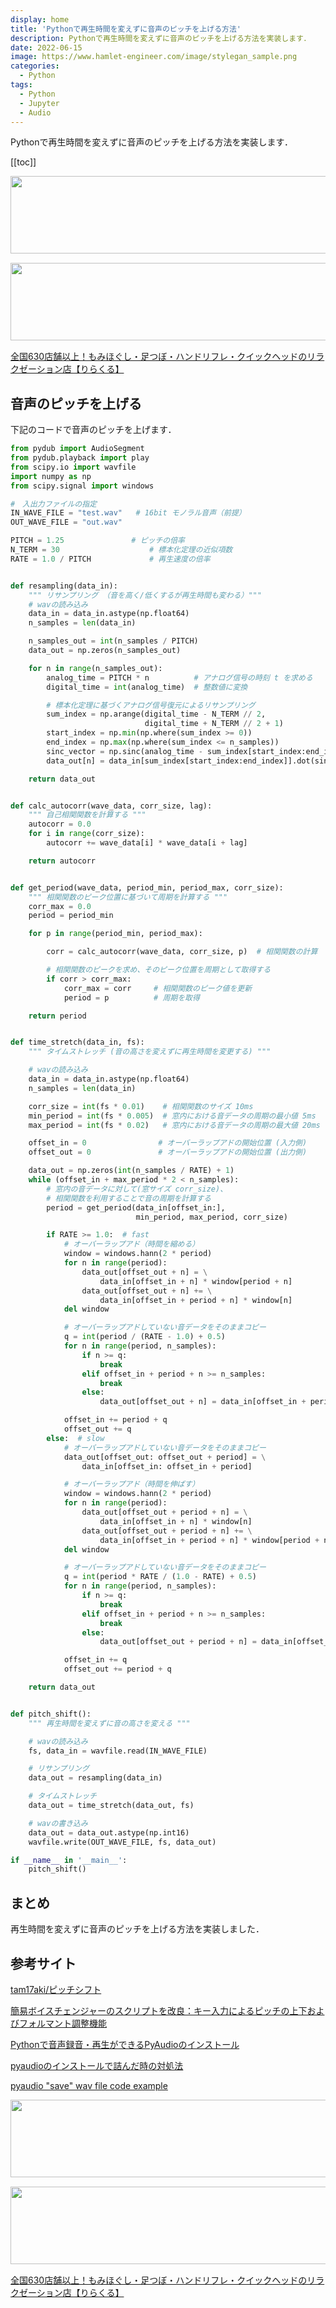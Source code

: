 ```yaml
---
display: home
title: 'Pythonで再生時間を変えずに音声のピッチを上げる方法'
description: Pythonで再生時間を変えずに音声のピッチを上げる方法を実装します．
date: 2022-06-15
image: https://www.hamlet-engineer.com/image/stylegan_sample.png
categories: 
  - Python
tags:
  - Python
  - Jupyter
  - Audio
---
```


<!-- https://www.hamlet-engineer.com -->
Pythonで再生時間を変えずに音声のピッチを上げる方法を実装します．

<!-- more -->

<ClientOnly>
  <CallInArticleAdsense />
</ClientOnly>

[[toc]]

<!-- お名前.com -->
<a href="https://px.a8.net/svt/ejp?a8mat=3HBXCY+4DRW36+50+2HM5Z5" rel="nofollow"><img border="0" width="1000" height="124" alt="" src="https://www27.a8.net/svt/bgt?aid=210508450265&wid=001&eno=01&mid=s00000000018015052000&mc=1"></a><img border="0" width="1" height="1" src="https://www10.a8.net/0.gif?a8mat=3HBXCY+4DRW36+50+2HM5Z5" alt="">

<!-- エックスサーバー株式会社 -->
<a href="https://px.a8.net/svt/ejp?a8mat=3HIN6N+3YAMCY+CO4+6BMG1" rel="nofollow"><img border="0" width="1000" height="124" alt="" src="https://www23.a8.net/svt/bgt?aid=210821855239&wid=001&eno=01&mid=s00000001642001062000&mc=1"></a><img border="0" width="1" height="1" src="https://www17.a8.net/0.gif?a8mat=3HIN6N+3YAMCY+CO4+6BMG1" alt="">

<!-- りらくる -->
<a href="https://px.a8.net/svt/ejp?a8mat=3HIN6N+7FBNEA+4AQ0+5YJRM" rel="nofollow">全国630店舗以上！もみほぐし・足つぼ・ハンドリフレ・クイックヘッドのリラクゼーション店【りらくる】</a><img border="0" width="1" height="1" src="https://www15.a8.net/0.gif?a8mat=3HIN6N+7FBNEA+4AQ0+5YJRM" alt="">


## 音声のピッチを上げる
下記のコードで音声のピッチを上げます．

```python
from pydub import AudioSegment
from pydub.playback import play
from scipy.io import wavfile
import numpy as np
from scipy.signal import windows

#　入出力ファイルの指定
IN_WAVE_FILE = "test.wav"   # 16bit モノラル音声（前提）
OUT_WAVE_FILE = "out.wav"

PITCH = 1.25               # ピッチの倍率
N_TERM = 30                    # 標本化定理の近似項数
RATE = 1.0 / PITCH             # 再生速度の倍率


def resampling(data_in):
    """ リサンプリング （音を高く/低くするが再生時間も変わる）"""
    # wavの読み込み
    data_in = data_in.astype(np.float64)
    n_samples = len(data_in)

    n_samples_out = int(n_samples / PITCH)
    data_out = np.zeros(n_samples_out)

    for n in range(n_samples_out):
        analog_time = PITCH * n          # アナログ信号の時刻 t を求める
        digital_time = int(analog_time)  # 整数値に変換

        # 標本化定理に基づくアナログ信号復元によるリサンプリング
        sum_index = np.arange(digital_time - N_TERM // 2,
                              digital_time + N_TERM // 2 + 1)
        start_index = np.min(np.where(sum_index >= 0))
        end_index = np.max(np.where(sum_index <= n_samples))
        sinc_vector = np.sinc(analog_time - sum_index[start_index:end_index])
        data_out[n] = data_in[sum_index[start_index:end_index]].dot(sinc_vector)

    return data_out


def calc_autocorr(wave_data, corr_size, lag):
    """ 自己相関関数を計算する """
    autocorr = 0.0
    for i in range(corr_size):
        autocorr += wave_data[i] * wave_data[i + lag]

    return autocorr


def get_period(wave_data, period_min, period_max, corr_size):
    """ 相関関数のピーク位置に基づいて周期を計算する """
    corr_max = 0.0
    period = period_min

    for p in range(period_min, period_max):

        corr = calc_autocorr(wave_data, corr_size, p)  # 相関関数の計算

        # 相関関数のピークを求め、そのピーク位置を周期として取得する
        if corr > corr_max:
            corr_max = corr     # 相関関数のピーク値を更新
            period = p          # 周期を取得

    return period


def time_stretch(data_in, fs):
    """ タイムストレッチ (音の高さを変えずに再生時間を変更する) """

    # wavの読み込み
    data_in = data_in.astype(np.float64)
    n_samples = len(data_in)

    corr_size = int(fs * 0.01)    # 相関関数のサイズ 10ms
    min_period = int(fs * 0.005)  # 窓内における音データの周期の最小値 5ms
    max_period = int(fs * 0.02)   # 窓内における音データの周期の最大値 20ms

    offset_in = 0                # オーバーラップアドの開始位置 (入力側)
    offset_out = 0               # オーバーラップアドの開始位置 (出力側)

    data_out = np.zeros(int(n_samples / RATE) + 1)
    while (offset_in + max_period * 2 < n_samples):
        # 窓内の音データに対して(窓サイズ corr_size)、
        # 相関関数を利用することで音の周期を計算する
        period = get_period(data_in[offset_in:],
                            min_period, max_period, corr_size)

        if RATE >= 1.0:  # fast
            # オーバーラップアド（時間を縮める）
            window = windows.hann(2 * period)
            for n in range(period):
                data_out[offset_out + n] = \
                    data_in[offset_in + n] * window[period + n]
                data_out[offset_out + n] += \
                    data_in[offset_in + period + n] * window[n]
            del window

            # オーバーラップアドしていない音データをそのままコピー
            q = int(period / (RATE - 1.0) + 0.5)
            for n in range(period, n_samples):
                if n >= q:
                    break
                elif offset_in + period + n >= n_samples:
                    break
                else:
                    data_out[offset_out + n] = data_in[offset_in + period + n]

            offset_in += period + q
            offset_out += q
        else:  # slow
            # オーバーラップアドしていない音データをそのままコピー
            data_out[offset_out: offset_out + period] = \
                data_in[offset_in: offset_in + period]

            # オーバーラップアド（時間を伸ばす）
            window = windows.hann(2 * period)
            for n in range(period):
                data_out[offset_out + period + n] = \
                    data_in[offset_in + n] * window[n]
                data_out[offset_out + period + n] += \
                    data_in[offset_in + period + n] * window[period + n]
            del window

            # オーバーラップアドしていない音データをそのままコピー
            q = int(period * RATE / (1.0 - RATE) + 0.5)
            for n in range(period, n_samples):
                if n >= q:
                    break
                elif offset_in + period + n >= n_samples:
                    break
                else:
                    data_out[offset_out + period + n] = data_in[offset_in + n]

            offset_in += q
            offset_out += period + q

    return data_out


def pitch_shift():
    """ 再生時間を変えずに音の高さを変える """

    # wavの読み込み
    fs, data_in = wavfile.read(IN_WAVE_FILE)

    # リサンプリング
    data_out = resampling(data_in)

    # タイムストレッチ
    data_out = time_stretch(data_out, fs)

    # wavの書き込み
    data_out = data_out.astype(np.int16)
    wavfile.write(OUT_WAVE_FILE, fs, data_out)

if __name__ in '__main__':
    pitch_shift()
```

## まとめ
再生時間を変えずに音声のピッチを上げる方法を実装しました．


## 参考サイト
[tam17aki/ピッチシフト](https://gist.github.com/tam17aki/3826197d71c67b5df17bb6022f1b753a)

[簡易ボイスチェンジャーのスクリプトを改良：キー入力によるピッチの上下およびフォルマント調整機能](https://tam5917.hatenablog.com/entry/2019/04/30/112451)

[Pythonで音声録音・再生ができるPyAudioのインストール](https://self-development.info/python%E3%81%A7%E9%9F%B3%E5%A3%B0%E9%8C%B2%E9%9F%B3%E3%83%BB%E5%86%8D%E7%94%9F%E3%81%8C%E3%81%A7%E3%81%8D%E3%82%8Bpyaudio%E3%81%AE%E3%82%A4%E3%83%B3%E3%82%B9%E3%83%88%E3%83%BC%E3%83%AB/)

[pyaudioのインストールで詰んだ時の対処法](https://qiita.com/musaprg/items/34c4c1e0e9eb8e8cc5a1)

[pyaudio "save" wav file code example](https://newbedev.com/pyaudio-save-wav-file-code-example)


<!-- お名前.com -->
<a href="https://px.a8.net/svt/ejp?a8mat=3HBXCY+4DRW36+50+2HM5Z5" rel="nofollow"><img border="0" width="1000" height="124" alt="" src="https://www27.a8.net/svt/bgt?aid=210508450265&wid=001&eno=01&mid=s00000000018015052000&mc=1"></a><img border="0" width="1" height="1" src="https://www10.a8.net/0.gif?a8mat=3HBXCY+4DRW36+50+2HM5Z5" alt="">

<!-- エックスサーバー株式会社 -->
<a href="https://px.a8.net/svt/ejp?a8mat=3HIN6N+3YAMCY+CO4+6BMG1" rel="nofollow"><img border="0" width="1000" height="124" alt="" src="https://www23.a8.net/svt/bgt?aid=210821855239&wid=001&eno=01&mid=s00000001642001062000&mc=1"></a><img border="0" width="1" height="1" src="https://www17.a8.net/0.gif?a8mat=3HIN6N+3YAMCY+CO4+6BMG1" alt="">

<!-- りらくる -->
<a href="https://px.a8.net/svt/ejp?a8mat=3HIN6N+7FBNEA+4AQ0+5YJRM" rel="nofollow">全国630店舗以上！もみほぐし・足つぼ・ハンドリフレ・クイックヘッドのリラクゼーション店【りらくる】</a><img border="0" width="1" height="1" src="https://www15.a8.net/0.gif?a8mat=3HIN6N+7FBNEA+4AQ0+5YJRM" alt="">


<ClientOnly>
  <CallInArticleAdsense />
</ClientOnly>

